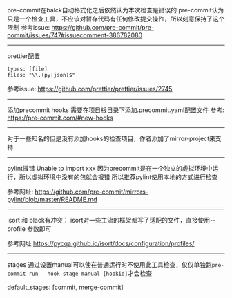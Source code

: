 pre-commit在balck自动格式化之后依然认为本次检查是错误的
pre-commit认为只是一个检查工具，不应该对暂存代码有任何修改提交操作，所以刻意保持了这个限制
参考issue: https://github.com/pre-commit/pre-commit/issues/747#issuecomment-386782080

---

prettier配置
```
types: [file]
files: "\\.(py|json)$"
```
参考issue: https://github.com/prettier/prettier/issues/2745

---

添加precommit hooks
需要在项目根目录下添加.precommit.yaml配置文件
参考: https://pre-commit.com/#new-hooks

---

对于一些知名的但是没有添加hooks的检查项目，作者添加了mirror-project来支持

---

pylint报错
Unable to import xxx
因为precommit是在一个独立的虚拟环境中运行，所以虚拟环境中没有的包就会报错
所以推荐pylint使用本地的方式进行检查

参考网址: https://github.com/pre-commit/mirrors-pylint/blob/master/README.md

---

isort 和 black有冲突：
isort对一些主流的框架都写了适配的文件，直接使用--profile 参数即可

参考网址:https://pycqa.github.io/isort/docs/configuration/profiles/

---
stages
通过设置manual可以使在普通运行时不使用此工具检查，仅仅单独跑`pre-commit run --hook-stage manual [hookid]`才会检查


default_stages: [commit, merge-commit]
